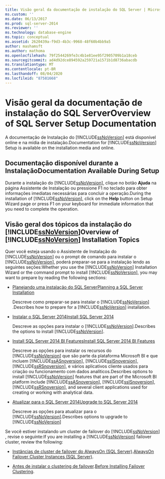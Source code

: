 ```yaml
---
title: Visão geral da documentação de instalação do SQL Server | Microsoft Docs
ms.custom: ''
ms.date: 06/13/2017
ms.prod: sql-server-2014
ms.reviewer: ''
ms.technology: database-engine
ms.topic: conceptual
ms.assetid: 2620439a-f9d3-4b3c-9968-48f60b4bb9a5
author: mashamsft
ms.author: mathoma
ms.openlocfilehash: 79f2544269fe3c4b1e81ee95f2905709b1a18ceb
ms.sourcegitcommit: ad4d92dce894592a259721a1571b1d8736abacdb
ms.translationtype: MT
ms.contentlocale: pt-BR
ms.lasthandoff: 08/04/2020
ms.locfileid: "87581668"
---
```

# <a name="overview-of-sql-server-setup-documentation"></a><span data-ttu-id="77482-102">Visão geral da documentação de instalação do SQL Server</span><span class="sxs-lookup"><span data-stu-id="77482-102">Overview of SQL Server Setup Documentation</span></span>
  <span data-ttu-id="77482-103">A documentação de Instalação do [!INCLUDE[ssNoVersion](../../includes/ssnoversion-md.md)] está disponível online e na mídia de instalação.</span><span class="sxs-lookup"><span data-stu-id="77482-103">Documentation for [!INCLUDE[ssNoVersion](../../includes/ssnoversion-md.md)] Setup is available on the installation media and online.</span></span>  
  
## <a name="documentation-available-during-setup"></a><span data-ttu-id="77482-104">Documentação disponível durante a Instalação</span><span class="sxs-lookup"><span data-stu-id="77482-104">Documentation Available During Setup</span></span>  
 <span data-ttu-id="77482-105">Durante a instalação do [!INCLUDE[ssNoVersion](../../includes/ssnoversion-md.md)], clique no botão **Ajuda** na página Assistente de Instalação ou pressione F1 no teclado para obter informações imediatas necessárias para concluir a operação.</span><span class="sxs-lookup"><span data-stu-id="77482-105">During the installation of [!INCLUDE[ssNoVersion](../../includes/ssnoversion-md.md)], click on the **Help** button on Setup Wizard page or press F1 on your keyboard for immediate information that you need to complete the operation.</span></span>  
  
## <a name="overview-of-ssnoversion-installation-topics"></a><span data-ttu-id="77482-106">Visão geral dos tópicos da instalação do [!INCLUDE[ssNoVersion](../../includes/ssnoversion-md.md)]</span><span class="sxs-lookup"><span data-stu-id="77482-106">Overview of [!INCLUDE[ssNoVersion](../../includes/ssnoversion-md.md)] Installation Topics</span></span>  
 <span data-ttu-id="77482-107">Quer você esteja usando o Assistente de Instalação do [!INCLUDE[ssNoVersion](../../includes/ssnoversion-md.md)] ou o prompt de comando para instalar o [!INCLUDE[ssNoVersion](../../includes/ssnoversion-md.md)], poderá preparar-se para a instalação lendo as seguintes seções:</span><span class="sxs-lookup"><span data-stu-id="77482-107">Whether you use the [!INCLUDE[ssNoVersion](../../includes/ssnoversion-md.md)] Installation Wizard or the command prompt to install [!INCLUDE[ssNoVersion](../../includes/ssnoversion-md.md)], you may want to prepare by reading the following sections:</span></span>  
  
-   [<span data-ttu-id="77482-108">Planejando uma instalação do SQL Server</span><span class="sxs-lookup"><span data-stu-id="77482-108">Planning a SQL Server Installation</span></span>](../../../2014/sql-server/install/planning-a-sql-server-installation.md)  
  
     <span data-ttu-id="77482-109">Descreve como preparar-se para instalar o [!INCLUDE[ssNoVersion](../../includes/ssnoversion-md.md)] .</span><span class="sxs-lookup"><span data-stu-id="77482-109">Describes how to prepare for a [!INCLUDE[ssNoVersion](../../includes/ssnoversion-md.md)] installation.</span></span>  
  
-   [<span data-ttu-id="77482-110">Instalar o SQL Server 2014</span><span class="sxs-lookup"><span data-stu-id="77482-110">Install SQL Server 2014</span></span>](../../database-engine/install-windows/install-sql-server.md)  
  
     <span data-ttu-id="77482-111">Descreve as opções para instalar o [!INCLUDE[ssNoVersion](../../includes/ssnoversion-md.md)].</span><span class="sxs-lookup"><span data-stu-id="77482-111">Describes the options to install [!INCLUDE[ssNoVersion](../../includes/ssnoversion-md.md)].</span></span>  
  
-   [<span data-ttu-id="77482-112">Install SQL Server 2014 BI Features</span><span class="sxs-lookup"><span data-stu-id="77482-112">Install SQL Server 2014 BI Features</span></span>](install-sql-server-business-intelligence-features.md)  
  
     <span data-ttu-id="77482-113">Descreve as opções para instalar os recursos do [!INCLUDE[ssNoVersion](../../includes/ssnoversion-md.md)] que são parte da plataforma Microsoft BI e que incluem [!INCLUDE[ssASnoversion](../../includes/ssasnoversion-md.md)], [!INCLUDE[ssISnoversion](../../includes/ssisnoversion-md.md)], [!INCLUDE[ssRSnoversion](../../includes/ssrsnoversion-md.md)], e vários aplicativos cliente usados para criação ou funcionamento com dados analíticos.</span><span class="sxs-lookup"><span data-stu-id="77482-113">Describes options to install [!INCLUDE[ssNoVersion](../../includes/ssnoversion-md.md)] features that are part of the Microsoft BI platform include [!INCLUDE[ssASnoversion](../../includes/ssasnoversion-md.md)], [!INCLUDE[ssISnoversion](../../includes/ssisnoversion-md.md)], [!INCLUDE[ssRSnoversion](../../includes/ssrsnoversion-md.md)], and several client applications used for creating or working with analytical data.</span></span>  
  
-   [<span data-ttu-id="77482-114">Atualizar para o SQL Server 2014</span><span class="sxs-lookup"><span data-stu-id="77482-114">Upgrade to SQL Server 2014</span></span>](../../database-engine/install-windows/upgrade-sql-server.md)  
  
     <span data-ttu-id="77482-115">Descreve as opções para atualizar para o [!INCLUDE[ssNoVersion](../../includes/ssnoversion-md.md)].</span><span class="sxs-lookup"><span data-stu-id="77482-115">Describes options to upgrade to [!INCLUDE[ssNoVersion](../../includes/ssnoversion-md.md)]</span></span>  
  
 <span data-ttu-id="77482-116">Se você estiver instalando um cluster de failover do [!INCLUDE[ssNoVersion](../../includes/ssnoversion-md.md)] , revise o seguinte:</span><span class="sxs-lookup"><span data-stu-id="77482-116">If you are installing a [!INCLUDE[ssNoVersion](../../includes/ssnoversion-md.md)] failover cluster, review the following:</span></span>  
  
-   <span data-ttu-id="77482-117">[Instâncias de cluster de failover do AlwaysOn (SQL Server)](../failover-clusters/windows/always-on-failover-cluster-instances-sql-server.md).</span><span class="sxs-lookup"><span data-stu-id="77482-117">[AlwaysOn Failover Cluster Instances (SQL Server)](../failover-clusters/windows/always-on-failover-cluster-instances-sql-server.md).</span></span>  
  
-   <span data-ttu-id="77482-118">[Antes de instalar o clustering de failover](../failover-clusters/install/before-installing-failover-clustering.md).</span><span class="sxs-lookup"><span data-stu-id="77482-118">[Before Installing Failover Clustering](../failover-clusters/install/before-installing-failover-clustering.md).</span></span>  
  
  
